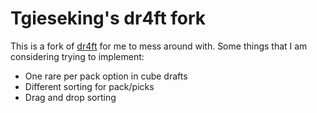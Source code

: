 # Tgieseking's dr4ft fork

This is a fork of [dr4ft](https://github.com/dr4fters/dr4ft) for me to mess around with. Some things that I am considering trying to implement:
* One rare per pack option in cube drafts
* Different sorting for pack/picks
* Drag and drop sorting
